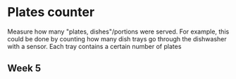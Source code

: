 # Plates counter
 Measure how many "plates, dishes"/portions were served. For example, this could be done by counting how many dish trays go through the dishwasher with a sensor. Each tray contains a certain number of plates

 ## Week 5
 
